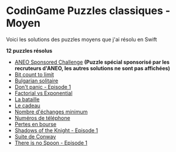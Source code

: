 # CodinGame Puzzles classiques - Moyen

Voici les solutions des puzzles moyens que j'ai résolu en Swift

 **12 puzzles résolus**
- [ANEO Sponsored Challenge](https://github.com/Kous92/CodinGame-Swift-FR-/tree/main/Puzzles%20classiques/Moyen/ANEO%20Sponsored%20Challenge) **(Puzzle spécial sponsorisé par les recruteurs d'ANEO, les autres solutions ne sont pas affichées)**
- [Bit count to limit](https://github.com/Kous92/CodinGame-Swift-FR-/blob/main/Puzzles%20classiques/Moyen/Bit%20count%20to%20limit)
- [Bulgarian solitaire](https://github.com/Kous92/CodinGame-Swift-FR-/blob/main/Puzzles%20classiques/Moyen/Bulgarian%20solitaire)
- [Don't panic - Episode 1](https://github.com/Kous92/CodinGame-Swift-FR-/tree/main/Puzzles%20classiques/Moyen/Don't%20panic%20-%20Episode%201)
- [Factorial vs Exponential](https://github.com/Kous92/CodinGame-Swift-FR-/tree/main/Puzzles%20classiques/Moyen/Factorial%20vs%20Exponential)
- [La bataille](https://github.com/Kous92/CodinGame-Swift-FR-/tree/main/Puzzles%20classiques/Moyen/La%20bataille)
- [Le cadeau](https://github.com/Kous92/CodinGame-Swift-FR-/tree/main/Puzzles%20classiques/Moyen/Le%20cadeau)
- [Nombre d'échanges minimum](https://github.com/Kous92/CodinGame-Swift-FR-/tree/main/Puzzles%20classiques/Moyen/Nombre%20d%27%C3%A9changes%20minimum)
- [Numéros de téléphone](https://github.com/Kous92/CodinGame-Swift-FR-/tree/main/Puzzles%20classiques/Moyen/Num%C3%A9ros%20de%20t%C3%A9l%C3%A9phone)
- [Pertes en bourse](https://github.com/Kous92/CodinGame-Swift-FR-/tree/main/Puzzles%20classiques/Moyen/Pertes%20en%20bourse)
- [Shadows of the Knight - Episode 1](https://github.com/Kous92/CodinGame-Swift-FR-/tree/main/Puzzles%20classiques/Moyen/Shadows%20of%20the%20Knight%20-%20Episode%201)
- [Suite de Conway](https://github.com/Kous92/CodinGame-Swift-FR-/tree/main/Puzzles%20classiques/Moyen/Suite%20de%20Conway)
- [There is no Spoon - Episode 1](https://github.com/Kous92/CodinGame-Swift-FR-/tree/main/Puzzles%20classiques/Moyen/There%20is%20no%20Spoon%20-%20Episode%201)